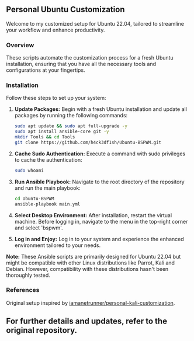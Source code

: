 ## Personal Ubuntu Customization

Welcome to my customized setup for Ubuntu 22.04, tailored to streamline your workflow and enhance productivity.

### Overview

These scripts automate the customization process for a fresh Ubuntu installation, ensuring that you have all the necessary tools and configurations at your fingertips.

### Installation

Follow these steps to set up your system:

1. **Update Packages:** Begin with a fresh Ubuntu installation and update all packages by running the following commands:

    ```bash
    sudo apt update && sudo apt full-upgrade -y
    sudo apt install ansible-core git -y
    mkdir Tools && cd Tools
    git clone https://github.com/h4ck3df1sh/Ubuntu-BSPWM.git
    ```

2. **Cache Sudo Authentication:** Execute a command with sudo privileges to cache the authentication:

    ```bash
    sudo whoami
    ```

3. **Run Ansible Playbook:** Navigate to the root directory of the repository and run the main playbook:

    ```bash
    cd Ubuntu-BSPWM
    ansible-playbook main.yml
    ```

4. **Select Desktop Environment:** After installation, restart the virtual machine. Before logging in, navigate to the menu in the top-right corner and select 'bspwm'.

5. **Log in and Enjoy:** Log in to your system and experience the enhanced environment tailored to your needs.

**Note:** These Ansible scripts are primarily designed for Ubuntu 22.04 but might be compatible with other Linux distributions like Parrot, Kali and Debian. However, compatibility with these distributions hasn't been thoroughly tested.

### References

Original setup inspired by [iamanetrunner/personal-kali-customization](https://github.com/iamanetrunner/personal-kali-customization). 

For further details and updates, refer to the original repository.
---
